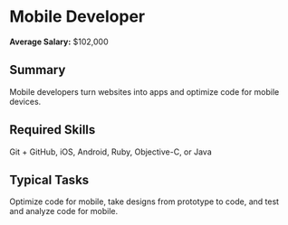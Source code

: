 # Mobile Developer

**Average Salary:** $102,000

## Summary

Mobile developers turn websites into apps and optimize code for mobile devices.

## Required Skills

Git + GitHub, iOS, Android, Ruby, Objective-C, or Java

## Typical Tasks

Optimize code for mobile, take designs from prototype to code, and test and analyze code for mobile.
